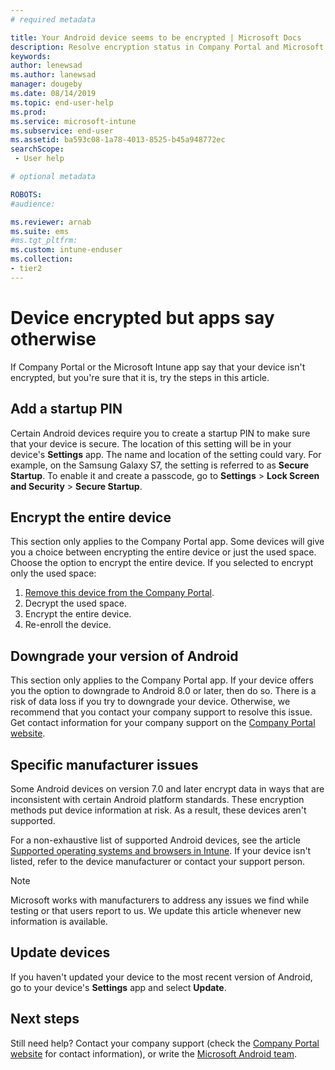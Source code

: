 ```yaml
---
# required metadata

title: Your Android device seems to be encrypted | Microsoft Docs
description: Resolve encryption status in Company Portal and Microsoft Intune app
keywords:
author: lenewsad
ms.author: lanewsad
manager: dougeby
ms.date: 08/14/2019
ms.topic: end-user-help
ms.prod:
ms.service: microsoft-intune
ms.subservice: end-user
ms.assetid: ba593c08-1a78-4013-8525-b45a948772ec
searchScope:
 - User help

# optional metadata

ROBOTS:  
#audience:

ms.reviewer: arnab
ms.suite: ems
#ms.tgt_pltfrm:
ms.custom: intune-enduser
ms.collection:
- tier2
---
```


# Device encrypted but apps say otherwise

If Company Portal or the Microsoft Intune app say that your device isn't encrypted, but you're sure that it is, try the steps in this article.  

## Add a startup PIN

Certain Android devices require you to create a startup PIN to make sure that your device is secure. The location of this setting will be in your device's **Settings** app. The name and location of the setting could vary. For example, on the Samsung Galaxy S7,  the setting is referred to as **Secure Startup**. To enable it and create a passcode, go to **Settings** > **Lock Screen and Security** > **Secure Startup**.  

## Encrypt the entire device

This section only applies to the Company Portal app. Some devices will give you a choice between encrypting the entire device or just the used space. Choose the option to encrypt the entire device. If you selected to encrypt only the used space:

1. [Remove this device from the Company Portal](unenroll-your-device-from-intune-android.md).
2. Decrypt the used space.  
3. Encrypt the entire device.  
4. Re-enroll the device.  

## Downgrade your version of Android

This section only applies to the Company Portal app. If your device offers you the option to downgrade to Android 8.0 or later, then do so. There is a risk of data loss if you try to downgrade your device. Otherwise, we recommend that you contact your company support to resolve this issue. Get contact information for your company support on the [Company Portal website](https://go.microsoft.com/fwlink/?linkid=2010980).  

## Specific manufacturer issues

Some Android devices on version 7.0 and later encrypt data in ways that are inconsistent with certain Android platform standards. These encryption methods put device information at risk. As a result, these devices aren't supported.

For a non-exhaustive list of supported Android devices, see the article [Supported operating systems and browsers in Intune](/intune/fundamentals/supported-devices-browsers#supported-samsung-knox-standard-devices). If your device isn't listed, refer to the device manufacturer or contact your support person.

> [!Note]
> Microsoft works with manufacturers to address any issues we find while testing or that users report to us. We update this article whenever new information is available.

## Update devices

If you haven't updated your device to the most recent version of Android, go to your device's **Settings** app and select **Update**.  

## Next steps

Still need help? Contact your company support (check the [Company Portal website](https://go.microsoft.com/fwlink/?linkid=2010980) for contact information), or write the <a href="mailto:wintunedroidfbk@microsoft.com?subject=I'm having trouble with enrolling my Android device&body=Describe the issue you're experiencing here.">Microsoft Android team</a>.